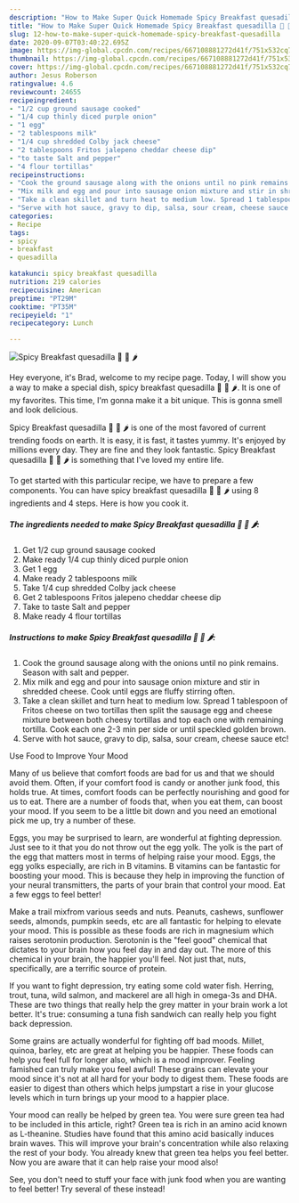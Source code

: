 ```yaml
---
description: "How to Make Super Quick Homemade Spicy Breakfast quesadilla 🍳 🧀 🌶"
title: "How to Make Super Quick Homemade Spicy Breakfast quesadilla 🍳 🧀 🌶"
slug: 12-how-to-make-super-quick-homemade-spicy-breakfast-quesadilla
date: 2020-09-07T03:40:22.695Z
image: https://img-global.cpcdn.com/recipes/667108881272d41f/751x532cq70/spicy-breakfast-quesadilla-🍳-🧀-🌶-recipe-main-photo.jpg
thumbnail: https://img-global.cpcdn.com/recipes/667108881272d41f/751x532cq70/spicy-breakfast-quesadilla-🍳-🧀-🌶-recipe-main-photo.jpg
cover: https://img-global.cpcdn.com/recipes/667108881272d41f/751x532cq70/spicy-breakfast-quesadilla-🍳-🧀-🌶-recipe-main-photo.jpg
author: Jesus Roberson
ratingvalue: 4.6
reviewcount: 24655
recipeingredient:
- "1/2 cup ground sausage cooked"
- "1/4 cup thinly diced purple onion"
- "1 egg"
- "2 tablespoons milk"
- "1/4 cup shredded Colby jack cheese"
- "2 tablespoons Fritos jalepeno cheddar cheese dip"
- "to taste Salt and pepper"
- "4 flour tortillas"
recipeinstructions:
- "Cook the ground sausage along with the onions until no pink remains. Season with salt and pepper."
- "Mix milk and egg and pour into sausage onion mixture and stir in shredded cheese. Cook until eggs are fluffy stirring often."
- "Take a clean skillet and turn heat to medium low. Spread 1 tablespoon of Fritos cheese on two tortillas then split the sausage egg and cheese mixture between both cheesy tortillas and top each one with remaining tortilla. Cook each one 2-3 min per side or until speckled golden brown."
- "Serve with hot sauce, gravy to dip, salsa, sour cream, cheese sauce etc!"
categories:
- Recipe
tags:
- spicy
- breakfast
- quesadilla

katakunci: spicy breakfast quesadilla 
nutrition: 219 calories
recipecuisine: American
preptime: "PT29M"
cooktime: "PT35M"
recipeyield: "1"
recipecategory: Lunch

---
```



![Spicy Breakfast quesadilla 🍳 🧀 🌶](https://img-global.cpcdn.com/recipes/667108881272d41f/751x532cq70/spicy-breakfast-quesadilla-🍳-🧀-🌶-recipe-main-photo.jpg)

Hey everyone, it's Brad, welcome to my recipe page. Today, I will show you a way to make a special dish, spicy breakfast quesadilla 🍳 🧀 🌶. It is one of my favorites. This time, I'm gonna make it a bit unique. This is gonna smell and look delicious.

Spicy Breakfast quesadilla 🍳 🧀 🌶 is one of the most favored of current trending foods on earth. It is easy, it is fast, it tastes yummy. It's enjoyed by millions every day. They are fine and they look fantastic. Spicy Breakfast quesadilla 🍳 🧀 🌶 is something that I've loved my entire life.




To get started with this particular recipe, we have to prepare a few components. You can have spicy breakfast quesadilla 🍳 🧀 🌶 using 8 ingredients and 4 steps. Here is how you cook it.

<!--inarticleads1-->

##### The ingredients needed to make Spicy Breakfast quesadilla 🍳 🧀 🌶:

1. Get 1/2 cup ground sausage cooked
1. Make ready 1/4 cup thinly diced purple onion
1. Get 1 egg
1. Make ready 2 tablespoons milk
1. Take 1/4 cup shredded Colby jack cheese
1. Get 2 tablespoons Fritos jalepeno cheddar cheese dip
1. Take to taste Salt and pepper
1. Make ready 4 flour tortillas




<!--inarticleads2-->

##### Instructions to make Spicy Breakfast quesadilla 🍳 🧀 🌶:

1. Cook the ground sausage along with the onions until no pink remains. Season with salt and pepper.
1. Mix milk and egg and pour into sausage onion mixture and stir in shredded cheese. Cook until eggs are fluffy stirring often.
1. Take a clean skillet and turn heat to medium low. Spread 1 tablespoon of Fritos cheese on two tortillas then split the sausage egg and cheese mixture between both cheesy tortillas and top each one with remaining tortilla. Cook each one 2-3 min per side or until speckled golden brown.
1. Serve with hot sauce, gravy to dip, salsa, sour cream, cheese sauce etc!




Use Food to Improve Your Mood


Many of us believe that comfort foods are bad for us and that we should avoid them. Often, if your comfort food is candy or another junk food, this holds true. At times, comfort foods can be perfectly nourishing and good for us to eat. There are a number of foods that, when you eat them, can boost your mood. If you seem to be a little bit down and you need an emotional pick me up, try a number of these.

Eggs, you may be surprised to learn, are wonderful at fighting depression. Just see to it that you do not throw out the egg yolk. The yolk is the part of the egg that matters most in terms of helping raise your mood. Eggs, the egg yolks especially, are rich in B vitamins. B vitamins can be fantastic for boosting your mood. This is because they help in improving the function of your neural transmitters, the parts of your brain that control your mood. Eat a few eggs to feel better!

Make a trail mixfrom various seeds and nuts. Peanuts, cashews, sunflower seeds, almonds, pumpkin seeds, etc are all fantastic for helping to elevate your mood. This is possible as these foods are rich in magnesium which raises serotonin production. Serotonin is the "feel good" chemical that dictates to your brain how you feel day in and day out. The more of this chemical in your brain, the happier you'll feel. Not just that, nuts, specifically, are a terrific source of protein.

If you want to fight depression, try eating some cold water fish. Herring, trout, tuna, wild salmon, and mackerel are all high in omega-3s and DHA. These are two things that really help the grey matter in your brain work a lot better. It's true: consuming a tuna fish sandwich can really help you fight back depression. 

Some grains are actually wonderful for fighting off bad moods. Millet, quinoa, barley, etc are great at helping you be happier. These foods can help you feel full for longer also, which is a mood improver. Feeling famished can truly make you feel awful! These grains can elevate your mood since it's not at all hard for your body to digest them. These foods are easier to digest than others which helps jumpstart a rise in your glucose levels which in turn brings up your mood to a happier place.

Your mood can really be helped by green tea. You were sure green tea had to be included in this article, right? Green tea is rich in an amino acid known as L-theanine. Studies have found that this amino acid basically induces brain waves. This will improve your brain's concentration while also relaxing the rest of your body. You already knew that green tea helps you feel better. Now you are aware that it can help raise your mood also!

See, you don't need to stuff your face with junk food when you are wanting to feel better! Try several of these instead!

